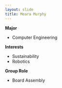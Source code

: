 ```yaml
---
layout: slide
title: Meara Murphy
---
```


**Major**
- Computer Engineering

**Interests**
- Sustainability
- Robotics

**Group Role**
- Board Assembly
